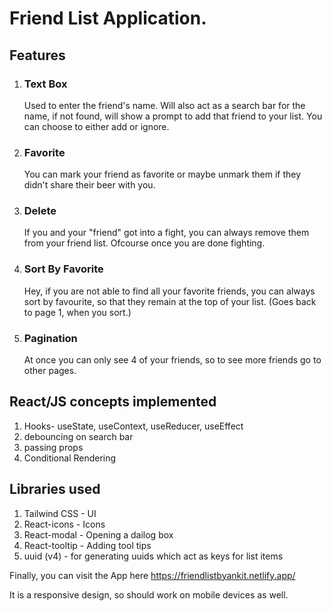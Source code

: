 # Friend List Application.

## Features
1. ### Text Box
    Used to enter the friend's name. 
    Will also act as a search bar for the name, if not found, will show a prompt to add that friend to your list. You can choose to either add or ignore.

2. ### Favorite
    You can mark your friend as favorite or maybe unmark them if they didn't share their beer with you.

3. ### Delete
    If you and your "friend" got into a fight, you can always remove them from your friend list. Ofcourse once you are done fighting. 

4. ### Sort By Favorite
    Hey, if you are not able to find all your favorite friends, you can always sort by favourite, so that they remain at the top of your list. 
    (Goes back to page 1, when you sort.)

5. ### Pagination
    At once you can only see 4 of your friends, so to see more friends go to other pages.


## React/JS concepts implemented
1. Hooks- useState, useContext, useReducer, useEffect
2. debouncing on search bar
3. passing props
4. Conditional Rendering


## Libraries used

1. Tailwind CSS - UI
2. React-icons - Icons
3. React-modal - Opening a dailog box
4. React-tooltip - Adding tool tips
5. uuid (v4) - for generating uuids which act as keys for list items

Finally, you can visit the App here https://friendlistbyankit.netlify.app/

It is a responsive design, so should work on mobile devices as well.